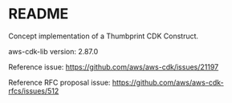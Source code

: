 # README

Concept implementation of a Thumbprint CDK Construct.

aws-cdk-lib version: 2.87.0

Reference issue: https://github.com/aws/aws-cdk/issues/21197

Reference RFC proposal issue: https://github.com/aws/aws-cdk-rfcs/issues/512
